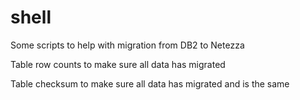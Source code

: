 # shell
Some scripts to help with migration from DB2 to Netezza

Table row counts to make sure all data has migrated

Table checksum to make sure all data has migrated and is the same
